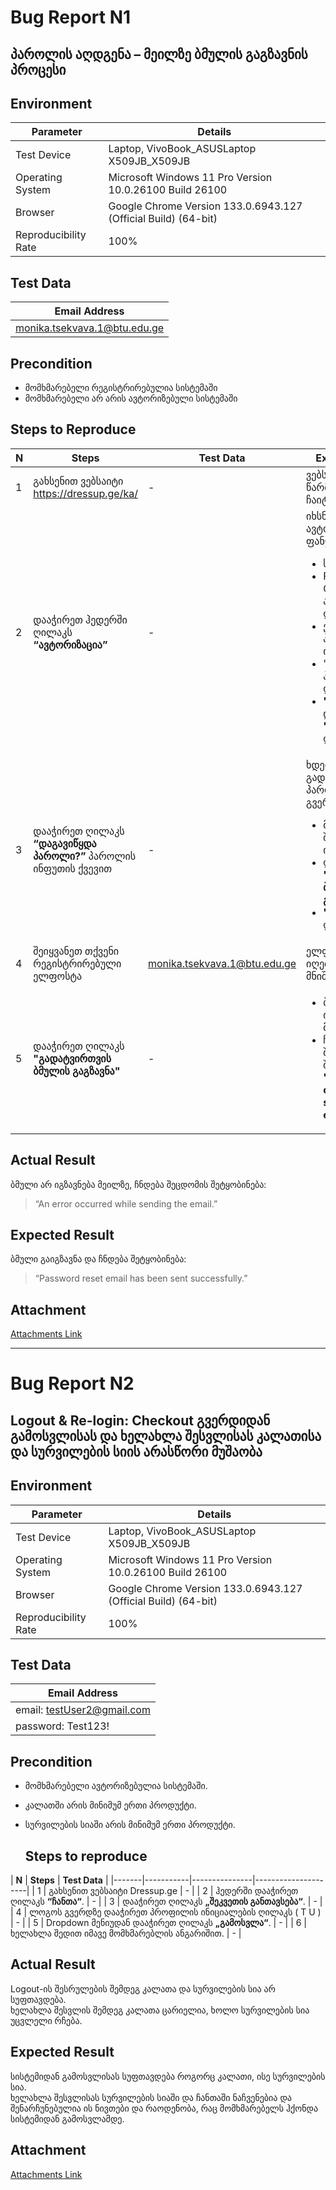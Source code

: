 # Bug Report N1
## პაროლის აღდგენა – მეილზე ბმულის გაგზავნის პროცესი

## Environment

| Parameter           | Details                                                        |
|---------------------|----------------------------------------------------------------|
| Test Device         | Laptop, VivoBook_ASUSLaptop X509JB_X509JB                     |
| Operating System    | Microsoft Windows 11 Pro Version 10.0.26100 Build 26100      |
| Browser             | Google Chrome Version 133.0.6943.127 (Official Build) (64-bit) |
| Reproducibility Rate | 100%                                                         |

## Test Data

| Email Address                  |
|----------------------------------|
| monika.tsekvava.1@btu.edu.ge   |


## Precondition
- მომხმარებელი რეგისტრირებულია სისტემაში  
- მომხმარებელი არ არის ავტორიზებული სისტემაში  


## Steps to Reproduce

| **N** | **Steps**                                                                                     | **Test Data**                     | **Expected Result** |
|-------|------------------------------------------------------------------------------------------------|------------------------------------|----------------------|
| 1     | გახსენით ვებსაიტი https://dressup.ge/ka/                                                     | -                                  | ვებსაიტი წარმატებით ჩაიტვირთება. |
| 2     | დააჭირეთ ჰედერში ღილაკს **“ავტორიზაცია”**                                                     | -                                  | იხსნება ავტორიზაციის ფანჯარა:<ul><li>საიტის ლოგო</li><li>Facebook და Google-ით ავტორიზაციის ღილაკები</li><li>ელფოსტის და პაროლის ინფუთი</li><li>"დაგავიწყდა პაროლი?" ღილაკი</li><li>**"ავტორიზაციის"** და **"რეგისტრაციის"** ღილაკები</li></ul> |
| 3     | დააჭირეთ ღილაკს **“დაგავიწყდა პაროლი?”** პაროლის ინფუთის ქვევით                               | -                                  | ხდება გადამისამართება პაროლის აღდგენის გვერდზე:<ul><li>მეილის შესაყვანი ინფუთი</li><li>ღილაკი **"გადატვირთვის ბმულის გაგზავნა"**</li><li>**"რეგისტრაციის"** ღილაკი</li></ul> |
| 4     | შეიყვანეთ თქვენი რეგისტრირებული ელფოსტა                                                       | monika.tsekvava.1@btu.edu.ge     | ელფოსტის ინფუთი იღებს შეყვანილ მნიშვნელობას. |
| 5     | დააჭირეთ ღილაკს **"გადატვირთვის ბმულის გაგზავნა"**                                           | -                                  | <ul><li>ბმული არ იგზავნება მეილზე</li><li>ჩნდება შეცდომის შეტყობინება: **"An error occurred while sending the email."**</li></ul> |

## Actual Result
ბმული არ იგზავნება მეილზე, ჩნდება შეცდომის შეტყობინება:  
> “An error occurred while sending the email.”

## Expected Result
ბმული გაიგზავნა და ჩნდება შეტყობინება:  
> “Password reset email has been sent successfully.”

## Attachment
[Attachments Link](https://jam.dev/c/7450211f-f25d-4d6c-bc6b-ed3117f0ab11)

-------------------------------------------------------------------------------------------------------------------------------------------------------------------
# Bug Report N2
## Logout & Re-login: Checkout გვერდიდან გამოსვლისას და ხელახლა შესვლისას კალათისა და სურვილების სიის არასწორი მუშაობა

## Environment

| Parameter           | Details                                                        |
|---------------------|----------------------------------------------------------------|
| Test Device         | Laptop, VivoBook_ASUSLaptop X509JB_X509JB                     |
| Operating System    | Microsoft Windows 11 Pro Version 10.0.26100 Build 26100      |
| Browser             | Google Chrome Version 133.0.6943.127 (Official Build) (64-bit) |
| Reproducibility Rate | 100%                                                         |


## Test Data

| Email Address                  |
|----------------------------------|
| email: testUser2@gmail.com |
| password: Test123!   |


## Precondition
- მომხმარებელი ავტორიზებულია სისტემაში.  
- კალათში არის მინიმუმ ერთი პროდუქტი.
- სურვილების სიაში არის მინიმუმ ერთი პროდუქტი.

   ## Steps to reproduce

| **N** | **Steps** | **Test Data** |
|-------|-----------|---------------|---------------------|
| 1 | გახსენით ვებსაიტი Dressup.ge  | - |
| 2 | ჰედერში დააჭირეთ ღილაკს **“ჩანთა“**. | - | 
| 3 | დააჭირეთ ღილაკს **„შეკვეთის განთავსება“**. | - |
| 4 | ლოგოს გვერდზე დააჭირეთ პროფილის ინიციალების ღილაკს ( T U ) | - |
| 5 | Dropdown მენიუდან დააჭირეთ ღილაკს **„გამოსვლა“**. | - |
| 6 | ხელახლა შედით იმავე მომხმარებლის ანგარიშით. | - | 


## Actual Result
Logout-ის შესრულების შემდეგ კალათა და სურვილების სია არ სუფთავდება.  
ხელახლა შესვლის შემდეგ კალათა ცარიელია, ხოლო სურვილების სია უცვლელი რჩება.

## Expected Result
სისტემიდან გამოსვლისას სუფთავდება როგორც კალათი, ისე სურვილების სია.  
ხელახლა შესვლისას სურვილების სიაში და ჩანთაში ნაჩვენებია და შენარჩუნებულია ის ნივთები და რაოდენობა, რაც მომხმარებელს ჰქონდა სისტემიდან გამოსვლამდე.

## Attachment
[Attachments Link](https://jam.dev/c/8d5bd7f1-0733-44dd-9c8f-1383814c13b5)
